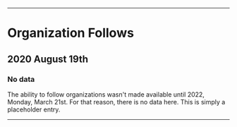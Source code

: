 
***

# Organization Follows

## 2020 August 19th

### No data

The ability to follow organizations wasn't made available until 2022, Monday, March 21st. For that reason, there is no data here. This is simply a placeholder entry.

***
